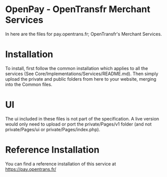 # OpenPay - OpenTransfr Merchant ServicesIn here are the files for pay.opentrans.fr; OpenTransfr's Merchant Services.# InstallationTo install, first follow the common installation which applies to all the services (See Core/Implementations/Services/README.md). Then simply upload the private and public folders from here to your website, merging into the Common files.# UIThe ui included in these files is not part of the specification. A live version would only need to upload or port the private/Pages/v1 folder (and not private/Pages/ui or private/Pages/index.php).# Reference InstallationYou can find a reference installation of this service at https://pay.opentrans.fr/